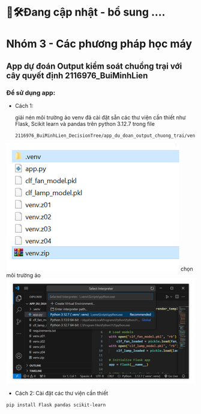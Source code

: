 # 👷🛠️Đang cập nhật - bổ sung ....
# Nhóm 3 - Các phương pháp học máy

## App dự đoán Output kiểm soát chuồng trại với cây quyết định 2116976_BuiMinhLien

### Để sử dụng app:
- Cách 1: 

    giải nén môi trường ảo venv đã cài đặt sẵn các thư viện cần thiết như Flask, Scikit learn và pandas trên python 3.12.7 trong file 
    ```
    2116976_BuiMinhLien_DecisionTree/app_du_doan_output_chuong_trai/venv.zip
    ```
![alt text](image.png)
    chọn môi trường ảo
    ![alt text](image-1.png)

- Cách 2: Cài đặt các thư viện cần thiết
```
pip install Flask pandas scikit-learn
```


